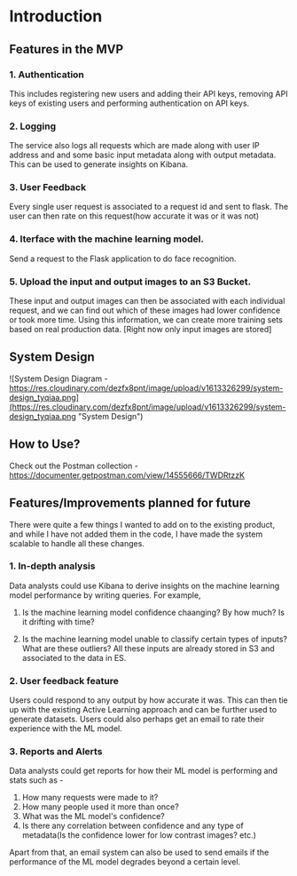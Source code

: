 # Introduction

## Features in the MVP

### 1. Authentication

  This includes registering new users and adding their API keys, removing API keys of existing users and performing authentication on API keys.

### 2. Logging

  The service also logs all requests which are made along with user IP address and and some basic input metadata along with output metadata. This can be used to generate insights on Kibana.

### 3. User Feedback

  Every single user request is associated to a request id and sent to flask. The user can then rate on this request(how accurate it was or it was not)

### 4. Iterface with the machine learning model.

Send a request to the Flask application to do face recognition.


### 5. Upload the input and output images to an S3 Bucket.

These input and output images can then be associated with each individual request, and we can find out which of these images had lower confidence or took more time. Using this information, we can create more training sets based on real production data. [Right now only input images are stored]

## System Design
![System Design Diagram - https://res.cloudinary.com/dezfx8pnt/image/upload/v1613326299/system-design_tyqiaa.png](https://res.cloudinary.com/dezfx8pnt/image/upload/v1613326299/system-design_tyqiaa.png "System Design")

## How to Use?
Check out the Postman collection - https://documenter.getpostman.com/view/14555666/TWDRtzzK

## Features/Improvements planned for future
There were quite a few things I wanted to add on to the existing product, and while I have not added them in the code, I have made the system scalable to handle all these changes.

### 1. In-depth analysis

Data analysts could use Kibana to derive insights on the machine learning model performance by writing queries. For example,
1. Is the machine learning model confidence chaanging? By how much? Is it drifting with time?

2. Is the machine learning model unable to classify certain types of inputs? What are these outliers? All these inputs are already stored in S3 and associated to the data in ES.

### 2. User feedback feature

Users could respond to any output by how accurate it was. This can then tie up with the existing Active Learning approach and can be further used to generate datasets. Users could also perhaps get an email to rate their experience with the ML model.

### 3. Reports and Alerts

Data analysts could get reports for how their ML model is performing and stats such as -
1. How many requests were made to it?
2. How many people used it more than once?
3. What was the ML model's confidence?
4. Is there any correlation between confidence and any type of metadata(Is the confidence lower for low contrast images? etc.)

Apart from that, an email system can also be used to send emails if the performance of the ML model degrades beyond a certain level.